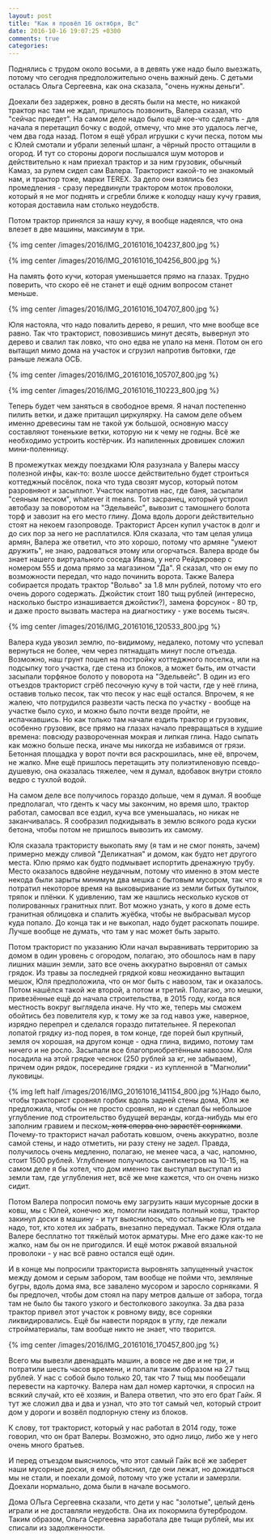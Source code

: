 ```yaml
---
layout: post
title: "Как я провёл 16 октября, Вс"
date: 2016-10-16 19:07:25 +0300
comments: true
categories: 
---
```

Поднялись с трудом около восьми, а в девять уже надо было выезжать, потому что сегодня предположительно очень важный день. С детьми осталась Ольга Сергеевна, как она сказала, "очень нужны деньги".

Доехали без задержек, ровно в десять были на месте, но никакой трактор нас там не ждал, пришлось позвонить, Валера сказал, что "сейчас приедет". На самом деле надо было ещё кое-что сделать - для начала я перетащил бочку с водой, отмечу, что мне это удалось легче, чем два года назад. Потом я ещё убрал игрушки с кучи песка, потом мы с Юлей смотали и убрали зеленый шланг, а чёрный просто оттащили в огород. И тут со стороны дороги послышался шум моторов и действительно к нам приехал трактор и за ним грузовик, обычный Камаз, за рулем сидел сам Валера. Тракторист какой-то не знакомый нам, и трактор тоже, марки TEREX. За дело они взялись без промедления - сразу передвинули трактором моток проволоки, который я не мог поднять и сгребли ближе к колодцу нашу кучу гравия, которая доставила нам столько неудобств.

Потом трактор принялся за нашу кучу, я вообще надеялся, что она влезет в две машины, максимум в три.

{% img center /images/2016/IMG_20161016_104237_800.jpg %}

{% img center /images/2016/IMG_20161016_104256_800.jpg %}

На память фото кучи, которая уменьшается прямо на глазах. Трудно поверить, что скоро её не станет и ещё одним вопросом станет меньше. 

{% img center /images/2016/IMG_20161016_104707_800.jpg %}

Юля настояла, что надо повалить дерево, я решил, что мне вообще все равно. Так что тракторист, повозившись минут десять, вывернул это дерево и свалил так ловко, что оно едва не упало на меня. Потом он его вытащил мимо дома на участок и сгрузил напротив бытовки, где раньше лежала ОСБ. 

{% img center /images/2016/IMG_20161016_105707_800.jpg %}

{% img center /images/2016/IMG_20161016_110223_800.jpg %}

Теперь будет чем заняться в свободное время. Я начал постепенно пилить ветки, и даже притащил циркулярку. На самом деле объем именно древесины там не такой уж большой, основную массу составляют тоненькие ветки, которую ни к чему не годны. Всё же необходимо устроить костёрчик. Из напиленных дровишек сложил мини-поленницу.

В промежутках между поездками Юля разузнала у Валеры массу полезной инфы, как-то: возле шоссе действительно будет строиться коттеджный посёлок, пока что туда свозят мусор, который потом разровняют и засыплют. Участок напротив нас, где баня, засыпали "сеяным песком", whatever it means. Тот засранец, который устроил автобазу за поворотом на "Эдельвейс", вывозит с тамошнего болота торф и завозит на его место глину. Дома вдоль дороги действительно стоят на некоем газопроводе. Тракторист Арсен купил участок в долг и до сих пор за него не расплатился. Юля сказала, что там целая улица армян, Валера же ответил, что это хорошо, потому что армяне "умеют дружить", не знаю, радоваться этому или огорчаться. Валера вроде бы знает нашего виртуального соседа Ивана, у него Рейджровер с номером 555 и дома прямо за магазином "Да". Я сказал, что он ему по возможности передал, что надо починить ворота. Также Валера собирается продать трактор "Вольво" за 1.8 млн рублей, потому что его очень дорого содержать. Джойстик стоит 180 тыщ рублей (интересно, насколько быстро изнашивается джойстик?), замена форсунок - 80 тр, и даже просто вызвать мастера на диагностику - уже восемь тысяч.

{% img center /images/2016/IMG_20161016_120533_800.jpg %}

Валера куда увозил землю, по-видимому, недалеко, потому что успевал вернуться не более, чем через пятнадцать минут после отъезда. Возможно, наш грунт пошел на постройку коттеджного поселка, или на подсыпку того участка, где стена из блоков, а может быть, им отчасти засыпали торфяное болото у поворота на "Эдельвейс". В один из его отъездов тракторист сгрёб песочную кучу в той части, где у неё глина, оставив только песок, так что песок у нас ещё остался. Впрочем, я не жалею, что потрудился развезти часть песка по участку - вообще на участке было сухо, и можно было почти везде пройти, не испачкавшись. Но как только там начали ездить трактор и грузовик, особенно грузовик, все прямо на глазах начало превращаться в худшие времена: повсюду развороченная мокрая и липкая глина. Надо сыпать как можно больше песка, иначе мы никогда не избавимся от грязи. Бетонная площадка у ворот почти вся раскрошилась, мне её, впрочем, не жалко. Мне ещё пришлось перетащить эту полиэтиленовую псевдо-душевую, она оказалась тяжелее, чем я думал, вдобавок внутри стояло ведро с тухлой водой.

На самом деле все получилось гораздо дольше, чем я думал. Я вообще предполагал, что гденть к часу мы закончим, но время шло, трактор работал, самосвал все ездил, куча все уменьшалась, но никак не заканчивалась. Я сообразил подкидывать в землю всякого рода куски бетона, чтобы потом не пришлось вывозить их самому. 

Юля сказала трактористу выкопать яму (я там и не смог понять, зачем) примерно между сливой "Деликатная" и домом, как будто нет другого места. Юлю прямо как будто подмывает испортить дренажную трубу. Место оказалось вдвойне неудачным, потому что именно в этом месте некода были зарыты минимум два мешка с бытовым мусором, так что я потратил некоторое время на выковыривание из земли битых бутылок, тряпок и плёнки. К удивлению, там же нашлись несколько кусков от полированных гранитных плит. Вот можно узнать, у кого в доме есть гранитная облицовка и спалить жуёбка, чтобы не выбрасывал мусор куда попало. До конца так и не выкопал, надо будет раскопать пошире. Лучше вообще не думать, что там у нас может быть зарыто.

Потом тракторист по указанию Юли начал выравнивать территорию за домом в один уровень с огородом, полагаю, это обошлось нам в пару лишних машин земли, зато все очень аккуратно выровнял от самых грядок. Из травы за последней грядкой ковш неожиданно вытащил мешок, Юля предположила, что он мог быть с навозом, так и оказалось. Потом нашёлся такой же второй, а потом и третий. Полагаю, это мешки, привезённые ещё до начала строительства, в 2015 году, когда вся местность вокруг выглядела иначе. Ну что же, теперь мы сможем обойтись без повелителя кур, к тому же за год навоз уже, наверное, изрядно перепрел и сделался гораздо питательнее. Я перекопал лопатой грядку из-под порея, в том конце, где порей был крупный, земля оч хорошая, на другом конце - одна глина, видимо, потому там ничего и не росло. Засыпали все благоприобретённым навозом. Юля посадила на этой грядке чеснок (250 рублей за кг, не забываем), причем один рядок, посередине грядки - из купленной в "Магнолии" луковицы.

{% img left half /images/2016/IMG_20161016_141154_800.jpg %}Надо было, чтобы тракторист сровнял горбик вдоль задней стены дома, Юля же предложила, чтобы он не просто сровнял, но и сделал бы небольшое углубление под строительство будущей веранды, когда-нибудь мы его заполним гравием и песком~~, хотя сперва оно зарастёт сорняками~~. Почему-то тракторист начал работать ковшом, очень аккуратно, возле самой стены, и надо отметить, ни разу стену не задел. Правда, получилось очень медленно, полагаю, не менее часа, а час, напомню, стоит 1500 рублей. Углубление получилось сантиметров на 10-15, на самом деле я бы хотел, что дом именно так выступал выступал из земли там, где углубления нет, всё же мне кажется, что он очень низко сидит.

Потом Валера попросил помочь ему загрузить наши мусорные доски в ковш, мы с Юлей, конечно же, помогли накидать полный ковш, трактор закинул доски в машину - и тут выяснилось, что остальные грузить не надо, тот, кто хотел их забрать, внезапно передумал. Также Юля отдала Валере бесплатно тот тяжёлый моток арматуры. Мне его даже как-то не жалко, нам бы он не пригодился. И ещё моток ржавой вязальной проволоки - у нас всё равно остался ещё один.

И в конце мы попросили тракториста выровнять запущенный участок между домом и серым забором, там вообще не пойми что, земляные бугры, вдоль дома яма, все завалено мусором и заросло сорняками. Я бы предпочел, чтобы дом стоял на пару метров дальше от забора, тогда там не было бы такого узкого и бестолкового закоулка. За два раза трактор привел этот участок к ровному виду, все сорняки ликвидировались. Ещё бы навести порядок в углу, где лежали стройматериалы, там вообще никто не знает, что творится. 

{% img center /images/2016/IMG_20161016_170457_800.jpg %}

Всего мы вывезли двенадцать машин, а вовсе не две и не три, и потратили шесть часов времени, и попали таким образом на 27 тыщ рублей. У нас с собой было только 20, так что 7 тыщ мы пообещали перевести на карточку. Валера нам дал номер карточки, я спросил на всякий случай, кто её хозяин, и Валера ответил, что это его брат Гайк. Я тут же сложил два и два и узнал, что это тот самый чел, который строит дом у дороги и возвёл подпорную стену из блоков. 

К слову, тот тракторист, который у нас работал в 2014 году, тоже говорил, что он брат Валеры. Возможно, это одно лицо, либо же у него очень много братьев.

И перед отъездом выяснилось, что этот самый Гайк всё же заберет наши мусорные доски, я ему объяснил, где они лежат, но дожидаться мы не стали, и поехали домой, потому что уже устали и замерзли. Доехали нормально, дома были в начале восьмого.

Дома ОЛьга Сергеевна сказали, что дети у нас "золотые", целый день играли и не доставляли неудобств. Она их покормила бутербродом. Таким образом, Ольга Сергеевна заработала две тыщи рублей, мы их списали из задолженности.